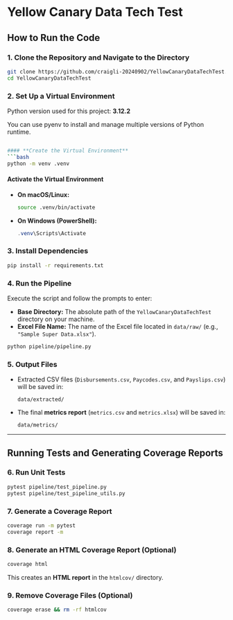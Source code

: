 # **Yellow Canary Data Tech Test**  

## **How to Run the Code**  

### **1. Clone the Repository and Navigate to the Directory**  
```bash
git clone https://github.com/craigli-20240902/YellowCanaryDataTechTest.git
cd YellowCanaryDataTechTest
```

### **2. Set Up a Virtual Environment**  

Python version used for this project: **3.12.2**

You can use pyenv to install and manage multiple versions of Python runtime.

```bash

#### **Create the Virtual Environment**  
```bash
python -m venv .venv
```

#### **Activate the Virtual Environment**  
- **On macOS/Linux:**  
  ```bash
  source .venv/bin/activate
  ```
- **On Windows (PowerShell):**  
  ```powershell
  .venv\Scripts\Activate
  ```

### **3. Install Dependencies**  
```bash
pip install -r requirements.txt
```

### **4. Run the Pipeline**  
Execute the script and follow the prompts to enter:  
- **Base Directory:** The absolute path of the `YellowCanaryDataTechTest` directory on your machine.  
- **Excel File Name:** The name of the Excel file located in `data/raw/` (e.g., `"Sample Super Data.xlsx"`).  

```bash
python pipeline/pipeline.py
```

### **5. Output Files**  
- Extracted CSV files (`Disbursements.csv`, `Paycodes.csv`, and `Payslips.csv`) will be saved in:  
  ```
  data/extracted/
  ```
- The final **metrics report** (`metrics.csv` and `metrics.xlsx`) will be saved in:  
  ```
  data/metrics/
  ```

---

## **Running Tests and Generating Coverage Reports**  

### **6. Run Unit Tests**  
```bash
pytest pipeline/test_pipeline.py
pytest pipeline/test_pipeline_utils.py
```

### **7. Generate a Coverage Report**  
```bash
coverage run -m pytest
coverage report -m
```

### **8. Generate an HTML Coverage Report (Optional)**  
```bash
coverage html
```
This creates an **HTML report** in the `htmlcov/` directory.

### **9. Remove Coverage Files (Optional)**  
```bash
coverage erase && rm -rf htmlcov
```